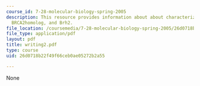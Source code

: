 ```yaml
---
course_id: 7-28-molecular-biology-spring-2005
description: This resource provides information about about characterization of the
  BRCA2homolog, and Brh2.
file_location: /coursemedia/7-28-molecular-biology-spring-2005/26d0718b22f49f66ceb0ae05272b2a55_writing2.pdf
file_type: application/pdf
layout: pdf
title: writing2.pdf
type: course
uid: 26d0718b22f49f66ceb0ae05272b2a55

---
```

None
